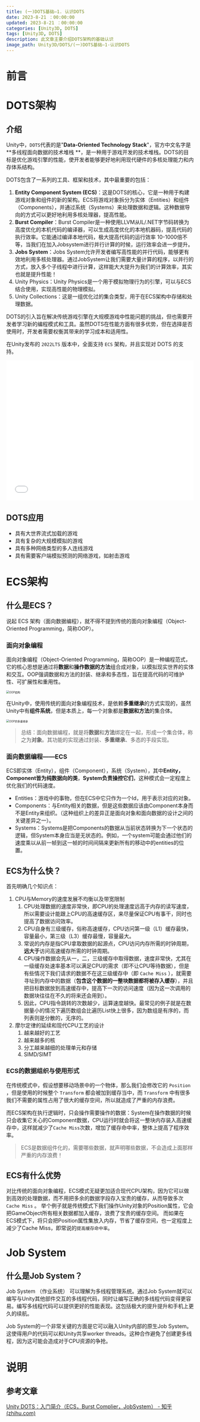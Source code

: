```yaml
---
title: (一)DOTS基础—1. 认识DOTS
date: 2023-8-21 ：00:00:00
updated: 2023-8-21 ：00:00:00
categories: [Unity3D, DOTS]
tags: [Unity3D, DOTS]
description: 此文章主要介绍DOTS架构的基础认识
image_path: Unity3D/DOTS/(一)DOTS基础—1-认识DOTS
---
```


# 前言

# DOTS架构

## 介绍

Unity中，`DOTS`代表的是"**Data-Oriented Technology Stack**"，官方中文名字是**多线程面向数据的技术堆栈 **，是一种用于游戏开发的技术堆栈。DOTS的目标是优化游戏引擎的性能，使开发者能够更好地利用现代硬件的多核处理能力和内存体系结构。

DOTS包含了一系列的工具、框架和技术，其中最重要的包括：

1. **Entity Component System (ECS)**：这是DOTS的核心，它是一种用于构建游戏对象和组件的新的架构。ECS将游戏对象拆分为实体（Entities）和组件（Components），并通过系统（Systems）来处理数据和逻辑。这种数据导向的方式可以更好地利用多核处理器，提高性能。
2. **Burst Compiler**：Burst Compiler是一种使用LLVM从IL/.NET字节码转换为高度优化的本机代码的编译器，可以生成高度优化的本地机器码，提高代码的执行效率。它能通过编译本地代码，极大提高代码的运行效率 10-1000倍不等，当我们在加入Jobsystem进行并行计算的时候，运行效率会进一步提升。
3. **Jobs System**：Jobs System允许开发者编写高性能的并行代码，能够更有效地利用多核处理器。通过JobSystem让我们需要大量计算的程序，以并行的方式，放入多个子线程中进行计算，这样能大大提升为我们的计算效率，其实也就是提升性能！
4. Unity Physics：Unity Physics是一个用于模拟物理行为的引擎，可以与ECS结合使用，实现高性能的物理模拟。
5. Unity Collections：这是一组优化过的集合类型，用于在ECS架构中存储和处理数据。

DOTS的引入旨在解决传统游戏引擎在大规模游戏中性能问题的挑战，但也需要开发者学习新的编程模式和工具。虽然DOTS在性能方面有很多优势，但在选择是否使用时，开发者需要权衡其带来的学习成本和适用性。



在Unity发布的 `2022LTS` 版本中，全面支持 `ECS` 架构，并且实现对 DOTS 的支持。

<div style="position: relative; width: 100%; height: 0; padding-bottom: 75%;">
    <iframe src="//player.bilibili.com/player.html?aid=656996791&bvid=BV1eh4y197BK&cid=1154581200&page=1" scrolling="no" border="0" frameborder="no" framespacing="0" allowfullscreen="true" style="position: absolute; width: 100%; height: 100%; left: 0; top: 0;"> </iframe>
</div>

## DOTS应用

- 具有大世界流式加载的游戏
- 具有复杂的大规模模拟的游戏
- 具有多种网络类型的多人连线游戏
- 具有需要客户端模拟预测的网络游戏，如射击游戏

# ECS架构

## 什么是ECS？

说起 ECS 架构（面向数据编程），就不得不提到传统的面向对象编程（Object-Oriented Programming，简称OOP）。

### 面向对象编程

面向对象编程（Object-Oriented Programming，简称OOP）是一种编程范式，它的核心思想是通过将**数据**和**操作数据的方法**组合成对象，以模拟现实世界的实体和交互。OOP强调数据和方法的封装、继承和多态性，旨在提高代码的可维护性、可扩展性和重用性。

<img src="https://imageshack.yuilexi.cn/(%E4%B8%80)DOTS%E5%9F%BA%E7%A1%80%E2%80%941-%E8%AE%A4%E8%AF%86DOTSOOP%E7%BB%93%E6%9E%84.svg" alt="OOP结构" style="zoom:50%" />

在Unity中，使用传统的面向对象编程技术，是依赖**多重继承**的方式实现的，虽然Unity中有**组件系统**，但是本质上，每一个对象都是**数据和方法**的集合体。

<img src="https://imageshack.yuilexi.cn/(%E4%B8%80)DOTS%E5%9F%BA%E7%A1%80%E2%80%941-%E8%AE%A4%E8%AF%86DOTSOOP%E7%9A%84%E5%A4%9A%E9%87%8D%E7%BB%A7%E6%89%BF.svg" alt="OOP的多重继承" style="zoom:50%" />

> 总结：面向数据编程，就是将**数据**和**方法**绑定在一起，形成一个集合体，称之为**对象**。其功能的实现通过封装、**多重继承**、多态的手段实现。



### 面向数据编程——ECS

ECS即实体（Entity），组件（Component），系统（System），其中**Entity，Component皆为纯数据向的类**，**System负责操控它们**，这种模式会一定程度上优化我们的代码速度。

- Entities：游戏中的事物，但在ECS中它只作为一个Id，用于表示对应的对象。
- Components：与Entity相关的数据，但是这些数据应该由Component本身而不是Entity来组织。（这种组织上的差异正是面向对象和面向数据的设计之间的关键差异之一）。
- Systems：Systems是把Components的数据从当前状态转换为下一个状态的逻辑，但System本身应当是无状态的。例如，一个system可能会通过他们的速度乘以从前一帧到这一帧的时间间隔来更新所有的移动中的entities的位置。

## ECS为什么快？

首先明确几个知识点：

1. CPU与Memory的速度发展不均衡以及带宽限制
    1. CPU处理数据的速度非常快，即CPU的处理速度远高于内存的读写速度，所以需要设计能跟上CPU的高速缓存区，来尽量保证CPU有事干，同时也提高了数据访问效率。
    2. CPU自身有三级缓存，俗称高速缓存，CPU访问第一级（L1）缓存最快，容量最小，第三级（L3）缓存最慢，容量最大。
    3. 常说的内存是指CPU拿取数据的起源点，CPU访问内存所需的时钟周期，**远大于**访问高速缓存所需的时钟周期。
    4. CPU操作数据会先从一，二，三级缓存中取得数据，速度非常快，尤其在一级缓存处速率基本可以满足CPU的需求（即不让CPU等待数据），但是有些情况下我们请求的数据不在这三级缓存中（即 `Cache Miss` ），就需要寻址到内存中的数据（**包含这个数据的一整块数据都将被存入缓存**），并且把目标数据放到高速缓存中，提高下一次的访问速度（因为这一次调用的数据块往往在不久的将来还会用到）。
    5. 因此，CPU指令跳转的次数越少，运算速度越快。最常见的例子就是在数据量小的情况下遍历数组会比遍历List快上很多，因为数组是有序的，而列表则是分散的，无序的。
2. 摩尔定律的延续和现代CPU工艺的设计
    1. 越来越好的工艺
    2. 越来越多的核
    3. 分工越来越细的处理单元和存储
    4. SIMD/SIMT

### ECS的数据组织与使用形式

在传统模式中，假设想要移动场景中的一个物体，那么我们会修改它的 `Position` ，但是使用的时候整个 `Transform` 都会被加到缓存当中，而 `Transform` 中有很多我们不需要的属性占用了很大的缓存空间，所以就造成了严重的内存浪费。

而ECS架构在执行逻辑时，只会操作需要操作的数据：System在操作数据的时候只会收集它关心的Component数据，CPU运行时就会将这一整块内存装入高速缓存中，这样就减少了`Cache Miss`次数，增加了缓存命中率，整体上提高了程序效率。

> ECS是数据组件化的，需要哪些数据，就声明哪些数据，不会造成上面那样严重的内存浪费！
>

## ECS有什么优势

对比传统的面向对象编程，ECS模式无疑更加适合现代CPU架构，因为它可以做到高效的处理数据，而不用把多余的数据字段存入宝贵的缓存，从而导致多次 `Cache Miss` 。 举个例子就是传统模式下我们操作Unity对象的Position属性，它会把GameObject所有相关数据都加入缓存，浪费了宝贵的缓存空间。 而如果在ECS模式下，将只会把Position属性集放入内存，节省了缓存空间，也一定程度上减少了Cache Miss，即常说的`提高缓存命中率`。



# Job System

## 什么是Job System？

Job System （作业系统） 可以理解为多线程管理系统。通过Job System就可以编写与Unity其他部件交互的多线程代码，同时让编写正确的多线程代码变得更容易。编写多线程代码可以提供更好的性能表现。这包括极大的提升提升和手机上更久的续航。

Job System的一个非常关键的方面是它可以融入Unity内部的原生Job System。这使得用户的代码可以和Unity共享worker threads。这种合作避免了创建更多线程，因为这可能会造成对于CPU资源的争抢。



# 说明

## 参考文章

[Unity DOTS：入门简介（ECS，Burst Complier，JobSystem） - 知乎 (zhihu.com)](https://zhuanlan.zhihu.com/p/138029194)
